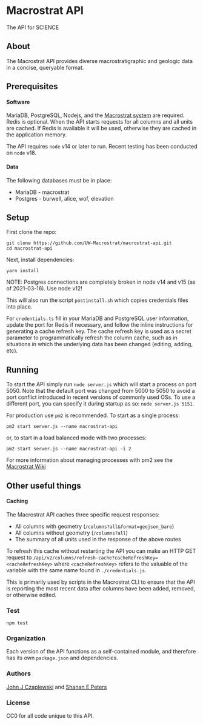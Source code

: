 # Macrostrat API

The API for SCIENCE

## About

The Macrostrat API provides diverse macrostratigraphic and geologic data in a
concise, queryable format.

## Prerequisites

#### Software

MariaDB, PostgreSQL, Nodejs, and the
[Macrostrat system](https://github.com/UW-Macrostrat/macrostrat) are required. Redis is
optional. When the API starts requests for all columns and all units are cached.
If Redis is available it will be used, otherwise they are cached in the
application memory.

The API requires `node` v14 or later to run. Recent testing has been conducted on `node` v18.

#### Data

The following databases must be in place:

- MariaDB - macrostrat
- Postgres - burwell, alice, wof, elevation

## Setup

First clone the repo:

```
git clone https://github.com/UW-Macrostrat/macrostrat-api.git
cd macrostrat-api
```

Next, install dependencies:

```
yarn install
```

NOTE: Postgres connections are completely broken in node v14 and v15 (as of
2021-03-16). Use node v12!

This will also run the script `postinstall.sh` which copies credentials files
into place.

For `credentials.ts` fill in your MariaDB and PostgreSQL user information,
update the port for Redis if necessary, and follow the inline instructions for
generating a cache refresh key. The cache refresh key is used as a secret
parameter to programmatically refresh the column cache, such as in situations in
which the underlying data has been changed (editing, adding, etc).

## Running

To start the API simply run `node server.js` which will start a process on
port 5050. Note that the default port was changed from 5000 to 5050 to avoid a
port conflict introduced in recent versions of commonly used OSs. To use a
different port, you can specify it during startup as so: `node server.js 5151`.

For production use `pm2` is recommended. To start as a single process:

```
pm2 start server.js --name macrostrat-api
```

or, to start in a load balanced mode with two processes:

```
pm2 start server.js --name macrostrat-api -i 2
```

For more information about managing processes with pm2 see the
[Macrostrat Wiki](https://github.com/UW-Macrostrat/lab/wiki/Nodejs-based-application-management)

## Other useful things

#### Caching

The Macrostrat API caches three specific request responses:

- All columns with geometry (`/columns?all&format=geojson_bare`)
- All columns without geometry (`/columns?all`)
- The summary of all units used in the response of the above routes

To refresh this cache without restarting the API you can make an HTTP GET
request to `/api/v2/columns/refresh-cache?cacheRefreshKey=<cacheRefreshKey>`
where `<cacheRefreshKey>` refers to the valuable of the variable with the same
name found in `./credentials.js`.

This is primarily used by scripts in the Macrostrat CLI to ensure that the API
is reporting the most recent data after columns have been added, removed, or
otherwise edited.

### Test

```
npm test
```

### Organization

Each version of the API functions as a self-contained module, and therefore has
its own `package.json` and dependencies.

### Authors

[John J Czaplewski](https://github.com/jczaplew) and
[Shanan E Peters](http://strata.geoglogy.wisc.edu)

### License

CC0 for all code unique to this API.
